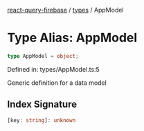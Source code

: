 [react-query-firebase](../../modules.md) / [types](../index.md) / AppModel

# Type Alias: AppModel

```ts
type AppModel = object;
```

Defined in: types/AppModel.ts:5

Generic definition for a data model

## Index Signature

```ts
[key: string]: unknown
```
